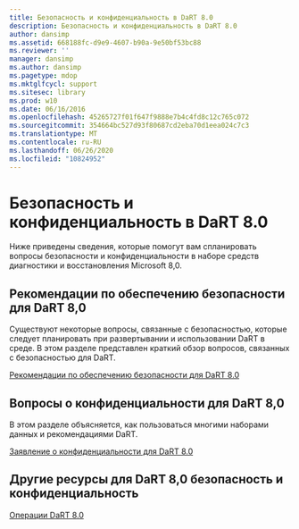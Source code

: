 ```yaml
---
title: Безопасность и конфиденциальность в DaRT 8.0
description: Безопасность и конфиденциальность в DaRT 8.0
author: dansimp
ms.assetid: 668188fc-d9e9-4607-b90a-9e50bf53bc88
ms.reviewer: ''
manager: dansimp
ms.author: dansimp
ms.pagetype: mdop
ms.mktglfcycl: support
ms.sitesec: library
ms.prod: w10
ms.date: 06/16/2016
ms.openlocfilehash: 45265727f01f647f9888e7b4c4fd8c12c765c072
ms.sourcegitcommit: 354664bc527d93f80687cd2eba70d1eea024c7c3
ms.translationtype: MT
ms.contentlocale: ru-RU
ms.lasthandoff: 06/26/2020
ms.locfileid: "10824952"
---
```

# Безопасность и конфиденциальность в DaRT 8.0


Ниже приведены сведения, которые помогут вам спланировать вопросы безопасности и конфиденциальности в наборе средств диагностики и восстановления Microsoft 8,0.

## Рекомендации по обеспечению безопасности для DaRT 8,0


Существуют некоторые вопросы, связанные с безопасностью, которые следует планировать при развертывании и использовании DaRT в среде. В этом разделе представлен краткий обзор вопросов, связанных с безопасностью для DaRT.

[Рекомендации по обеспечению безопасности для DaRT 8.0](security-considerations-for-dart-80--dart-8.md)

## Вопросы о конфиденциальности для DaRT 8,0


В этом разделе объясняется, как пользоваться многими наборами данных и рекомендациями DaRT.

[Заявление о конфиденциальности для DaRT 8.0](dart-80-privacy-statement-dart-8.md)

## Другие ресурсы для DaRT 8,0 безопасность и конфиденциальность


[Операции DaRT 8.0](operations-for-dart-80-dart-8.md)

 

 






